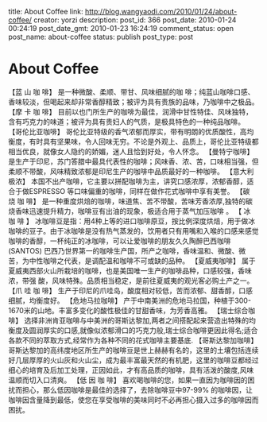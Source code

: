 title: About Coffee
link: http://blog.wangyaodi.com/2010/01/24/about-coffee/
creator: yorzi
description: 
post_id: 366
post_date: 2010-01-24 00:24:19
post_date_gmt: 2010-01-23 16:24:19
comment_status: open
post_name: about-coffee
status: publish
post_type: post

# About Coffee

【蓝 山 咖 啡】 是一种微酸、柔顺、带甘、风味细腻的咖 啡；纯蓝山咖啡口感、香味较淡，但喝起来却非常香醇精致；被评为具有贵族的品味，乃咖啡中之极品。 【摩 卡 咖 啡】 目前以也门所生产的咖啡为最佳，润滑中甘性特佳、风味独特，含有巧克力的味道；被评为具有贵妇人的气质，是极具特色的一种纯品咖啡。 【哥伦比亚咖啡】 哥伦比亚特级的香气浓郁而厚实，带有明朗的优质酸性，高均衡度，有时具有坚果味，令人回味无穷。不论是外观上、品质上，哥伦比亚特级都相当优良，就像女人隐约的娇媚，迷人且恰到好处，令人怀念。 【曼特宁咖啡】 是生产于印尼，苏门答腊中最具代表性的咖啡；风味香、浓、苦，口味相当强，但柔顺不带酸，风味精致浓郁是印尼生产的咖啡中品质最好的一种咖啡。 【意大利极浓】 本国不出产咖啡，它主要以拼配咖啡为主，讲究口感浓厚，浓郁香醇，适合于做ESPRESSO 等口味偏重的咖啡，同样在做作花式咖啡中享有美誉。 【碳 烧 咖 啡】 是一种重度烘焙的咖啡，味道焦、苦不带酸，苦味芳香浓厚,独特的碳烧香味迅速提升精力，咖啡豆有出油的现象，极适合用于蒸气加压咖啡 。 【 冰 咖 啡 】 冰咖啡豆是指：用4种上等的进口咖啡原豆，按比例深度烘焙，用于做冰咖啡的豆子。由于冰咖啡是没有热气蒸发的，饮用者只有用嘴和入喉的口感来感觉咖啡的香醇，一杯纯正的冰咖啡，可以让爱咖啡的朋友久久陶醉巴西咖啡(SANTOS) 巴西乃世界第一的咖啡生产国，所产之咖啡，香味温和、微酸、微苦，为中性咖啡之代表，是调配温和咖啡不可或缺的品种。 【夏威夷咖啡】 属于夏威夷西部火山所栽培的咖啡，也是美国唯一生产的咖啡品种，口感较强，香味浓，带强 酸，风味特殊。品质相当稳定，是前往夏威夷的观光客必购土产之一。 【爪 哇 咖 啡】 生产于印尼的爪哇岛，酸度相对较低，苦而浓郁、甜香醇，口感细腻，均衡度好。 【危地马拉咖啡】 产于中南美洲的危地马拉国，种植于300-1670米的山地。丰富多变化的酸性极佳的甘甜香味，为芳香高雅。 【瑞士综合咖啡】 选择非洲肯亚咖啡与中美洲的哥斯达黎加,两者之间搭配起来营造出特殊的均衡度及圆润厚实的口感,就像似浓郁滑口的巧克力般,瑞士综合咖啡更因此得名;适合各款不同的萃取方式,经常作为各种不同的花式咖啡主要基底. 【哥斯达黎加咖啡】 哥斯达黎加的高纬度地区所生产的咖啡豆是世上赫赫有名的，这里的土壤包括连续好几层厚厚的火山灰和火山尘，成为最丰富最天然的有机肥，这里的咖啡豆都经过细心的培育及后加工处理，正因如此，才有高品质的咖啡，具有活泼的酸度,风味温顺而切入口清爽。 【低 因 咖 啡】 喜欢喝咖啡的您，如果一直因为咖啡因的困扰而担心，那么低因咖啡是最佳的选择了，去除咖啡豆中97-99% 的咖啡因，让咖啡因含量降到最低，使您在享受咖啡的美味同时不必再担心摄入过多的咖啡因而困扰。